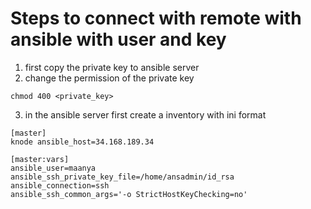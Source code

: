# Steps to connect with remote with ansible with user and key
1) first copy the private key to ansible server
2) change the permission of the private key
```
chmod 400 <private_key>
```
3) in the ansible server first create a inventory with ini format
```
[master]
knode ansible_host=34.168.189.34

[master:vars]
ansible_user=maanya
ansible_ssh_private_key_file=/home/ansadmin/id_rsa
ansible_connection=ssh 
ansible_ssh_common_args='-o StrictHostKeyChecking=no'
```
